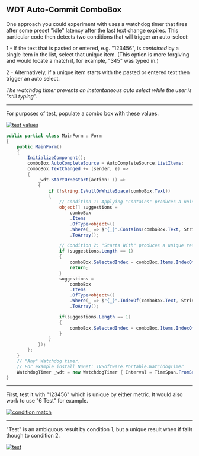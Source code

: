 ## WDT Auto-Commit ComboBox

One approach you could experiment with uses a watchdog timer that fires after some preset "idle" latency after the last text change expires. This particular code then detects two conditions that will trigger an auto-select:

1 - If the text that is pasted or entered, e.g. "123456", is _contained_ by a single item in the list, select that unique item. (This option is more forgiving and would locate a match if, for example, "345" was typed in.)

2 - Alternatively, if a unique item starts with the pasted or entered text then trigger an auto select.

_The watchdog timer prevents an instantaneous auto select while the user is "still typing"._
___

For purposes of test, populate a combo box with these values. 

[![test values][1]][1]

```csharp
public partial class MainForm : Form
{
    public MainForm()
    {
        InitializeComponent();
        comboBox.AutoCompleteSource = AutoCompleteSource.ListItems;
        comboBox.TextChanged += (sender, e) =>
        {
            _wdt.StartOrRestart(action: () =>
            {
                if (!string.IsNullOrWhiteSpace(comboBox.Text))
                {
                    // Condition 1: Applying "Contains" produces a unique result
                    object[] suggestions = 
                        comboBox
                        .Items
                        .OfType<object>()
                        .Where(_ => $"{_}".Contains(comboBox.Text, StringComparison.OrdinalIgnoreCase))
                        .ToArray();

                    // Condition 2: "Starts With" produces a unique result
                    if (suggestions.Length == 1) 
                    {
                        comboBox.SelectedIndex = comboBox.Items.IndexOf(suggestions[0]);
                        return;
                    }
                    suggestions =
                        comboBox
                        .Items
                        .OfType<object>()
                        .Where(_ => $"{_}".IndexOf(comboBox.Text, StringComparison.OrdinalIgnoreCase) ==0)
                        .ToArray();

                    if(suggestions.Length == 1) 
                    {
                        comboBox.SelectedIndex = comboBox.Items.IndexOf(suggestions[0]);
                    }
                }
            });
        };
    }
    // "Any" Watchdog timer.
    // For example install NuGet: IVSoftware.Portable.WatchdogTimer
    WatchdogTimer _wdt = new WatchdogTimer { Interval = TimeSpan.FromSeconds(0.5) };
}
```
___

First, test it with "123456" which is unique by either metric. It would also work to use "6 Test" for example.

[![condition match][2]][2]

___
"Test" is an ambiguous result by condition 1, but a unique result when if falls though to condition 2.

[![test][3]][3]


  [1]: https://i.stack.imgur.com/T3dUK.png
  [2]: https://i.stack.imgur.com/8ja4y.png
  [3]: https://i.stack.imgur.com/kEEFe.png
